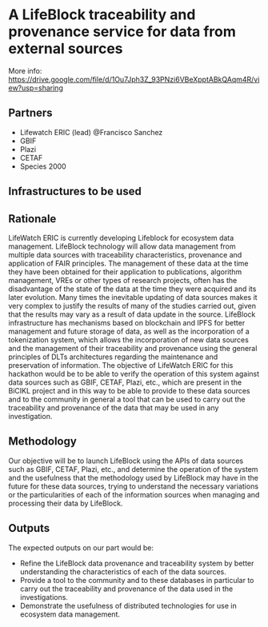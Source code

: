 # A LifeBlock traceability and provenance service for data from external sources

More info:
https://drive.google.com/file/d/1Ou7Jph3Z_93PNzi6VBeXpptABkQAqm4R/view?usp=sharing

## Partners
- Lifewatch ERIC (lead) @Francisco Sanchez
- GBIF
- Plazi
- CETAF
- Species 2000

## Infrastructures to be used 

## Rationale
LifeWatch ERIC is currently developing Lifeblock for ecosystem data management. LifeBlock technology will allow data management from multiple data sources with traceability characteristics, provenance and application of FAIR principles. The management of these data at the time they have been obtained for their application to publications, algorithm management, VREs or other types of research projects, often has the disadvantage of the state of the data at the time they were acquired and its later evolution. Many times the inevitable updating of data sources makes it very complex to justify the results of many of the studies carried out, given that the results may vary as a result of data update in the source. LifeBlock infrastructure has mechanisms based on blockchain and IPFS for better management and future storage of data, as well as the incorporation of a tokenization system, which allows the incorporation of new data sources and the management of their traceability and provenance using the general principles of DLTs architectures regarding the maintenance and preservation of information. The objective of LifeWatch ERIC for this hackathon would be to be able to verify the operation of this system against data sources such as GBIF, CETAF, Plazi, etc., which are present in the BiCIKL project and in this way to be able to provide to these data sources and to the community in general a tool that can be used to carry out the traceability and provenance of the data that may be used in any investigation.

## Methodology
Our objective will be to launch LifeBlock using the APIs of data sources such as GBIF, CETAF, Plazi, etc., and determine the operation of the system and the usefulness that the methodology used by LifeBlock may have in the future for these data sources, trying to understand the necessary variations or the particularities of each of the information sources when managing and processing their data by LifeBlock.

## Outputs
The expected outputs on our part would be:

- Refine the LifeBlock data provenance and traceability system by better understanding the characteristics of each of the data sources.
- Provide a tool to the community and to these databases in particular to carry out the traceability and provenance of the data used in the investigations.
- Demonstrate the usefulness of distributed technologies for use in ecosystem data management.
